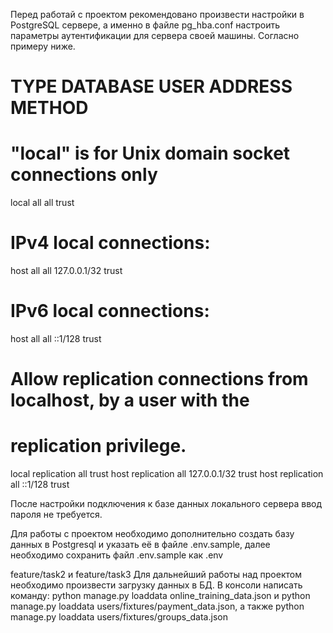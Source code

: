 Перед работай с проектом рекомендовано произвести настройки в PostgreSQL сервере,
а именно в файле pg_hba.conf настроить параметры аутентификации для сервера своей
машины. Согласно примеру ниже.

# TYPE  DATABASE        USER            ADDRESS                 METHOD

# "local" is for Unix domain socket connections only
local   all             all                                     trust
# IPv4 local connections:
host    all             all             127.0.0.1/32            trust
# IPv6 local connections:
host    all             all             ::1/128                 trust
# Allow replication connections from localhost, by a user with the
# replication privilege.
local   replication     all                                     trust
host    replication     all             127.0.0.1/32            trust
host    replication     all             ::1/128                 trust

После настройки подключения к базе данных локального сервера ввод пароля не требуется.

Для работы с проектом необходимо дополнительно создать базу данных в Postgresql
и указать её в файле .env.sample, далее необходимо сохранить файл .env.sample как .env

feature/task2 и feature/task3
Для дальнейший работы над проектом необходимо произвести загрузку данных в БД.
В консоли написать команду: python manage.py loaddata online_training_data.json и 
python manage.py loaddata users/fixtures/payment_data.json, а также 
python manage.py loaddata users/fixtures/groups_data.json
